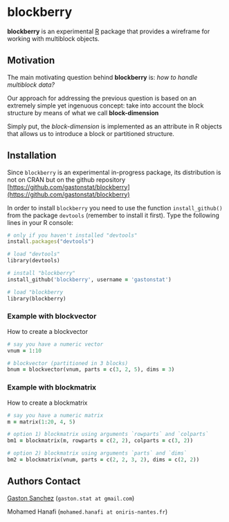 # blockberry

**blockberry** is an experimental [R](http://www.r-project.org/) package that provides a wireframe for working with multiblock objects. 


## Motivation

The main motivating question behind **blockberry** is: *how to handle multiblock data?*

Our approach for addressing the previous question is based on an extremely simple yet ingenuous concept: 
take into account the block structure by means of what we call **block-dimension**

Simply put, the *block-dimension* is implemented as an attribute in R objects that allows us 
to introduce a block or partitioned structure.

## Installation

Since ```blockberry``` is an experimental in-progress package, its distribution is not on CRAN but on the github 
repository [https://github.com/gastonstat/blockberry](https://github.com/gastonstat/blockberry)

In order to install ```blockberry``` you need to use the function ```install_github()``` 
from the package ```devtools``` (remember to install it first). Type the following lines in your R console:

```ruby
# only if you haven't installed "devtools"
install.packages("devtools")

# load "devtools"
library(devtools)

# install "blockberry"
install_github('blockberry', username = 'gastonstat')

# load "blockberry
library(blockberry)
```

### Example with blockvector

How to create a blockvector
```ruby
# say you have a numeric vector
vnum = 1:10

# blockvector (partitioned in 3 blocks)
bnum = blockvector(vnum, parts = c(3, 2, 5), dims = 3)
```


### Example with blockmatrix

How to create a blockmatrix
```ruby
# say you have a numeric matrix
m = matrix(1:20, 4, 5)

# option 1) blockmatrix using arguments `rowparts` and `colparts`
bm1 = blockmatrix(m, rowparts = c(2, 2), colparts = c(3, 2))

# option 2) blockmatrix using arguments `parts` and `dims`
bm2 = blockmatrix(vnum, parts = c(2, 2, 3, 2), dims = c(2, 2))
```


Authors Contact
--------------

[Gaston Sanchez](http://gastonsanchez.com) (```gaston.stat at gmail.com```)

Mohamed Hanafi (```mohamed.hanafi at oniris-nantes.fr```)
